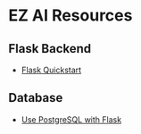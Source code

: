 # EZ AI Resources

## Flask Backend
- [Flask Quickstart](https://flask.palletsprojects.com/en/2.3.x/quickstart/https://flask.palletsprojects.com/en/2.3.x/quickstart/)

## Database
- [Use PostgreSQL with Flask](https://www.digitalocean.com/community/tutorials/how-to-use-a-postgresql-database-in-a-flask-application)